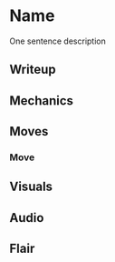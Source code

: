 # Name
One sentence description

## Writeup

## Mechanics

## Moves

### Move

## Visuals

## Audio

## Flair
